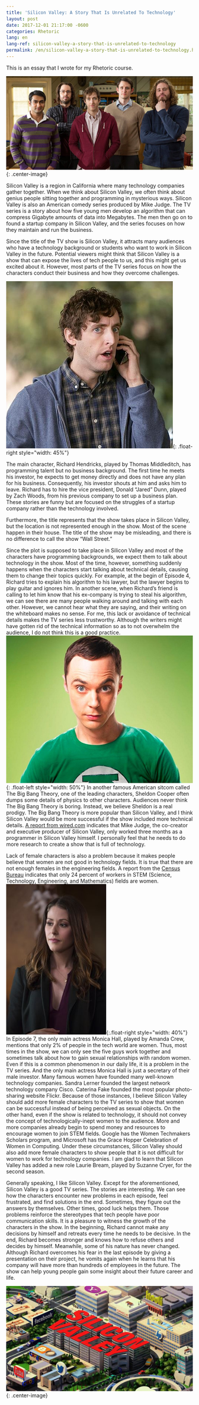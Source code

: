 ```yaml
---
title: 'Silicon Valley: A Story That Is Unrelated To Technology'
layout: post
date: 2017-12-01 21:17:00 -0600
categories: Rhetoric
lang: en
lang-ref: silicon-valley-a-story-that-is-unrelated-to-technology
permalink: /en/silicon-valley-a-story-that-is-unrelated-to-technology.html
---
```


This is an essay that I wrote for my Rhetoric course.

![Silicon Valley](/assets/201712/SiliconValley.jpg){: .center-image}

Silicon Valley is a region in California where many technology companies gather together. When we think about Silicon Valley, we often think about genius people sitting together and programming in mysterious ways. Silicon Valley is also an American comedy series produced by Mike Judge. The TV series is a story about how five young men develop an algorithm that can compress Gigabyte amounts of data into Megabytes. The men then go on to found a startup company in Silicon Valley, and the series focuses on how they maintain and run the business.

<!--more-->

Since the title of the TV show is Silicon Valley, it attracts many audiences who have a technology background or students who want to work in Silicon Valley in the future. Potential viewers might think that Silicon Valley is a show that can expose the lives of tech people to us, and this might get us excited about it. However, most parts of the TV series focus on how the characters conduct their business and how they overcome challenges.

![Richard Hendricks](/assets/201712/SiliconValleyRichard.jpg){: .float-right style="width: 45%"}

The main character, Richard Hendricks, played by Thomas Middleditch, has programming talent but no business background. The first time he meets his investor, he expects to get money directly and does not have any plan for his business. Consequently, his investor shouts at him and asks him to leave. Richard has to hire the vice president, Donald “Jared” Dunn, played by Zach Woods, from his previous company to set up a business plan. These stories are funny but are focused on the struggles of a startup company rather than the technology involved.

Furthermore, the title represents that the show takes place in Silicon Valley, but the location is not represented enough in the show. Most of the scene happen in their house. The title of the show may be misleading, and there is no difference to call the show “Wall Street.”

Since the plot is supposed to take place in Silicon Valley and most of the characters have programming backgrounds, we expect them to talk about technology in the show. Most of the time, however, something suddenly happens when the characters start talking about technical details, causing them to change their topics quickly. For example, at the begin of Episode 4, Richard tries to explain his algorithm to his lawyer, but the lawyer begins to play guitar and ignores him. In another scene, when Richard’s friend is calling to let him know that his ex-company is trying to steal his algorithm, we can see there are many people walking around and talking with each other. However, we cannot hear what they are saying, and their writing on the whiteboard makes no sense. For me, this lack or avoidance of technical details makes the TV series less trustworthy. Although the writers might have gotten rid of the technical information so as to not overwhelm the audience, I do not think this is a good practice. ![Sheldon Cooper](/assets/201712/TheBigBangTheorySheldon.jpeg){: .float-left style="width: 50%"} In another famous American sitcom called The Big Bang Theory, one of the leading characters, Sheldon Cooper often dumps some details of physics to other characters. Audiences never think The Big Bang Theory is boring. Instead, we believe Sheldon is a real prodigy. The Big Bang Theory is more popular than Silicon Valley, and I think Silicon Valley would be more successful if the show included more technical details. [A report from wired.com](https://www.wired.com/2014/04/mike-judge-silicon-valley/) indicates that Mike Judge, the co-creator and executive producer of Silicon Valley, only worked three months as a programmer in Silicon Valley himself. I personally feel that he needs to do more research to create a show that is full of technology.

Lack of female characters is also a problem because it makes people believe that women are not good in technology fields. It is true that there are not enough females in the engineering fields. A report from the [Census Bureau](https://en.wikipedia.org/wiki/Women_in_STEM_fields) indicates that only 24 percent of workers in STEM (Science, Technology, Engineering, and Mathematics) fields are women. ![Monica Hall](/assets/201712/SiliconValleyMonica.jpg){:.float-right style="width: 40%"} In Episode 7, the only main actress Monica Hall, played by Amanda Crew, mentions that only 2% of people in the tech world are women. Thus, most times in the show, we can only see the five guys work together and sometimes talk about how to gain sexual relationships with random women. Even if this is a common phenomenon in our daily life, it is a problem in the TV series. And the only main actress Monica Hall is just a secretary of their male investor. Many famous women have founded many well-known technology companies. Sandra Lerner founded the largest network technology company Cisco. Caterina Fake founded the most popular photo-sharing website Flickr. Because of those instances, I believe Silicon Valley should add more female characters to the TV series to show that women can be successful instead of being perceived as sexual objects. On the other hand, even if the show is related to technology, it should not convey the concept of technologically-inept women to the audience. More and more companies already begin to spend money and resources to encourage women to join STEM fields. Google has the Women Techmakers Scholars program, and Microsoft has the Grace Hopper Celebration of Women in Computing. Under these circumstances, Silicon Valley should also add more female characters to show people that it is not difficult for women to work for technology companies. I am glad to learn that Silicon Valley has added a new role Laurie Bream, played by Suzanne Cryer, for the second season.

Generally speaking, I like Silicon Valley. Except for the aforementioned, Silicon Valley is a good TV series. The stories are interesting. We can see how the characters encounter new problems in each episode, feel frustrated, and find solutions in the end. Sometimes, they figure out the answers by themselves. Other times, good luck helps them. Those problems reinforce the stereotypes that tech people have poor communication skills. It is a pleasure to witness the growth of the characters in the show. In the beginning, Richard cannot make any decisions by himself and retreats every time he needs to be decisive. In the end, Richard becomes stronger and knows how to refuse others and decides by himself. Meanwhile, some of his nature has never changed. Although Richard overcomes his fear in the last episode by giving a presentation on their project, he vomits again when he learns that his company will have more than hundreds of employees in the future. The show can help young people gain some insight about their future career and life.

![Silicon Valley Logo](/assets/201712/SiliconValleyLogo.jpeg){: .center-image}